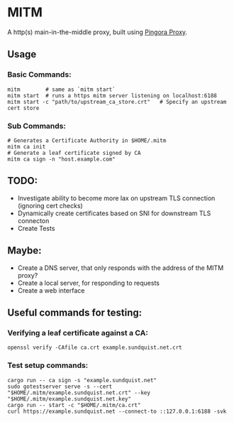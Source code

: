 # MITM 

A http(s) main-in-the-middle proxy, built using [Pingora Proxy](https://docs.rs/pingora). 

## Usage

### Basic Commands:

```
mitm        # same as `mitm start`
mitm start  # runs a https mitm server listening on localhost:6188
mitm start -c "path/to/upstream_ca_store.crt"   # Specify an upstream cert store 
```

### Sub Commands:

```
# Generates a Certificate Authority in $HOME/.mitm
mitm ca init
# Generate a leaf certificate signed by CA 
mitm ca sign -n "host.example.com" 
```

## TODO:
* Investigate ability to become more lax on upstream TLS connection (ignoring cert checks)
* Dynamically create certificates based on SNI for downstream TLS connecton 
* Create Tests 

## Maybe:
* Create a DNS server, that only responds with the address of the MITM proxy? 
* Create a local server, for responding to requests
* Create a web interface

## Useful commands for testing: 

### Verifying a leaf certificate against a CA:

```
openssl verify -CAfile ca.crt example.sundquist.net.crt
```

### Test setup commands: 

```
cargo run -- ca sign -s "example.sundquist.net"
sudo gotestserver serve -s --cert "$HOME/.mitm/example.sundquist.net.crt" --key "$HOME/.mitm/example.sundquist.net.key"
cargo run -- start -c "$HOME/.mitm/ca.crt"
curl https://example.sundquist.net --connect-to ::127.0.0.1:6188 -svk 
```

